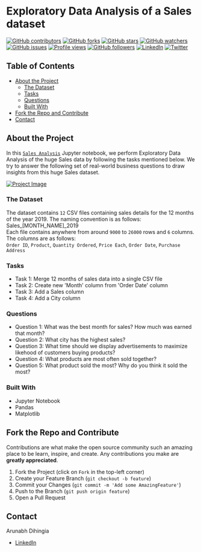 # Exploratory Data Analysis of a Sales dataset

[![GitHub contributors](https://img.shields.io/github/contributors/sinjoysaha/sales-analysis.svg)](https://GitHub.com/sinjoysaha/sales-analysis/graphs/contributors/)
[![GitHub forks](https://img.shields.io/github/forks/sinjoysaha/sales-analysis.svg)](https://GitHub.com/sinjoysaha/sales-analysis/network/)
[![GitHub stars](https://img.shields.io/github/stars/sinjoysaha/sales-analysis.svg)](https://GitHub.com/sinjoysaha/sales-analysis/stargazers/)
[![GitHub watchers](https://img.shields.io/github/watchers/sinjoysaha/sales-analysis.svg)](https://GitHub.com/sinjoysaha/sales-analysis/watchers/)
[![GitHub issues](https://img.shields.io/github/issues/sinjoysaha/sales-analysis.svg)](https://GitHub.com/sinjoysaha/sales-analysis/issues/)
[![Profile views](https://gpvc.arturio.dev/sinjoysaha)](https://GitHub.com/sinjoysaha/)
[![GitHub followers](https://img.shields.io/github/followers/sinjoysaha.svg)](https://github.com/sinjoysaha?tab=followers)
[![LinkedIn](https://img.shields.io/badge/-LinkedIn-black.svg?style=flat-square&logo=linkedin&color=545454)](https://linkedin.com/in/sinjoysaha)
[![Twitter](https://img.shields.io/badge/-Twitter-blue.svg?style=flat-square&logo=twitter&color=b3e0ff)](https://twitter.com/SinjoySaha)

## Table of Contents

* [About the Project](#about-the-project)
  * [The Dataset](#the-dataset)
  * [Tasks](#tasks)
  * [Questions](#questions)
  * [Built With](#built-with)
* [Fork the Repo and Contribute](#Fork-the-Repo-and-Contribute)
* [Contact](#contact)

## About the Project

In this [`Sales Analysis`](https://sinjoysaha.github.io/sales-analysis/) Jupyter notebook, we perform Exploratory Data Analysis of the huge Sales data by following the  tasks mentioned below. We try to answer the following set of real-world business questions to draw insights from this huge Sales dataset.

[![Project Image](docs/images/sales-analysis-projectimage.png)](https://sinjoysaha.github.io/sales-analysis/)

### The Dataset
The dataset contains `12` CSV files containing sales details for the 12 months of the year 2019. The naming convention is as follows: Sales_[MONTH_NAME]_2019\
Each file contains anywhere from around `9000` to `26000` rows and `6` columns. The columns are as follows:\
`Order ID`,	`Product`, `Quantity Ordered`, `Price Each`, `Order Date`, `Purchase Address`


### Tasks

* Task 1: Merge 12 months of sales data into a single CSV file
* Task 2: Create new 'Month' column from 'Order Date' column
* Task 3: Add a Sales column
* Task 4: Add a City column

### Questions

* Question 1: What was the best month for sales? How much was earned that month?
* Question 2: What city has the highest sales?
* Question 3: What time should we display advertisements to maximize likehood of customers buying products?
* Question 4: What products are most often sold together?
* Question 5: What product sold the most? Why do you think it sold the most?

### Built With

* Jupyter Notebook
* Pandas
* Matplotlib

## Fork the Repo and Contribute

Contributions are what make the open source community such an amazing place to be learn, inspire, and create. Any contributions you make are **greatly appreciated**.

1. Fork the Project (click on `Fork` in the top-left corner)
2. Create your Feature Branch (`git checkout -b feature`)
3. Commit your Changes (`git commit -m 'Add some AmazingFeature'`)
4. Push to the Branch (`git push origin feature`)
5. Open a Pull Request

## Contact

Arunabh Dihingia
  * [LinkedIn](https://www.linkedin.com/public-profile/settings?lipi=urn%3Ali%3Apage%3Ad_flagship3_profile_self_edit_contact-info%3BJ7yHyC6vS5WDPTgAaPbgrg%3D%3D)
    

